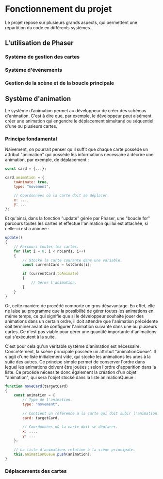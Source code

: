 # Fonctionnement du projet
Le projet repose sur plusieurs grands aspects, qui permettent une répartition du code en différents systèmes.

## L'utilisation de Phaser

### Système de gestion des cartes

### Système d'évènements

### Gestion de la scène et de la boucle principale

## Système d'animation
Le système d'animation permet au développeur de créer des schémas d'animation. C'est à dire que, par exemple, le développeur peut aisément créer une animation qui engendre le déplacement simultané ou séquentiel d'une ou plusieurs cartes.

### Principe fondamental
Naïvement, on pourrait penser qu'il suffit que chaque carte possède un attribut "animation" qui possède les informations nécessaire à décrire une animation, par exemple, de déplacement :

``` js
const card = {...};

card.animation = {
    toAnimate: true,
    type: "movement",

    // Coordonnées où la carte doit se déplacer.
    x: ...,
    y: ...
};
```

Et qu'ainsi, dans la fonction "update" gérée par Phaser, une "boucle for" parcours toutes les cartes et effectue l'animation qui lui est attachée, si celle-ci est a animée :

``` js
update()
{
    // Parcours toutes les cartes.
    for (let i = 0; i < nbCards; i++)
    {
        // Stocke la carte courante dans une variable.
        const currentCard = lstCards[i];

        if (currentCard.toAnimate)
        {
            // Gérer l'animation.
        }
    }
}
```

Or, cette manière de procédé comporte un gros désavantage. En effet, elle ne laise au programme que la possibilité de gérer toutes les animations en même temps, ce qui signifie que si le développeur souhaite jouer des animations dans un certain ordre, il doit attendre que l'animation précédente soit terminer avant de configurer l'animation suivante dans une ou plusieurs cartes. Ce n'est pas viable pour gérer une quantité importante d'animations qui s'exécutent à la suite.

C'est pour cela qu'un véritable système d'animation est nécessaire. Concrètement, la scène principale possède un attribut "animationQueue". Il s'agit d'une liste initialement vide, qui stocke les animations les unes à la suite des autres. Ce principe simple permet de conserver l'ordre dans lequel les animations doivent être jouées ; selon l'ordre d'apparition dans la liste. Ce procédé nécessite donc également la création d'un objet "animation", qui sera l'objet stocké dans la liste animationQueue :

``` js
function moveCard(targetCard)
{
    const animation = {
        // Type de l'animation.
        type: "movement",
        
        // Contient un référence à la carte qui doit subir l'animation.
        card: targetCard,
        
        // Coordonnées où la carte doit se déplacer.
        x: ...,
        y: ...
    }; 
    
    // La liste d'animations relative à la scène principale.
    this.animationQueue.push(animation);
}
```



### Déplacements des cartes